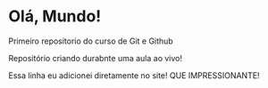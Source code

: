 # Olá, Mundo!
 Primeiro repositorio do curso de Git e Github

Repositório criando durabnte uma aula ao vivo!

Essa linha eu adicionei diretamente no site! QUE IMPRESSIONANTE!
